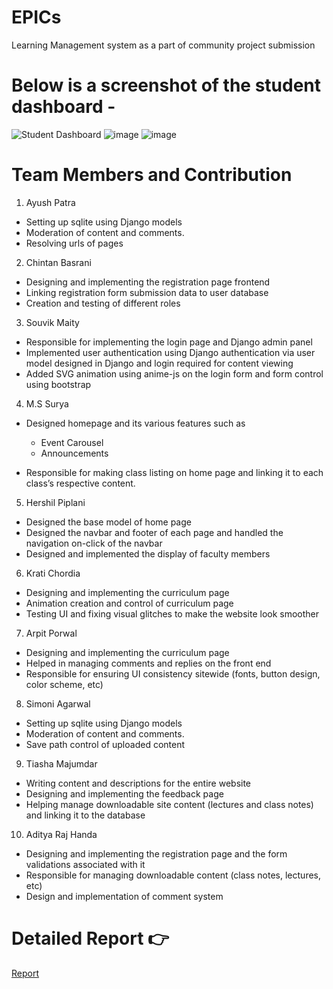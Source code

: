 # EPICs
Learning Management system as a part of community project submission
# Below is a screenshot of the student dashboard -

![Student Dashboard](https://user-images.githubusercontent.com/54028832/202979542-af807c33-85a8-4f3f-bc11-d1c729bad0c1.png)
![image](https://user-images.githubusercontent.com/54028832/202979728-06df5a3b-f7d5-46e1-bf77-9a436c30a28e.png)
![image](https://user-images.githubusercontent.com/54028832/202979853-1ed0f874-2538-41ad-84b1-a9494bcf7531.png)



















# Team Members and Contribution

1. Ayush Patra
* Setting up sqlite using Django models
* Moderation of content and comments.
* Resolving urls of pages

2. Chintan Basrani
* Designing and implementing the registration page frontend 
* Linking registration form submission data to user database
* Creation and testing of different roles

3. Souvik Maity
* Responsible for implementing the login page and Django admin panel  
* Implemented user authentication using Django authentication via user model designed in Django and login required for content viewing 
* Added SVG animation using anime-js on the login form and form control using bootstrap

4. M.S Surya
* Designed homepage and its various features such as 

  * Event Carousel
  * Announcements
* Responsible for making class listing on home page and linking it to each class’s respective content. 

5. Hershil Piplani
* Designed the base model of home page 
* Designed the navbar and footer of each page and handled the navigation on-click of the navbar
* Designed and implemented the display of faculty members   

6. Krati Chordia
* Designing and implementing the curriculum page 
* Animation creation and control of curriculum page
* Testing UI and fixing visual glitches to make the website look smoother

7. Arpit Porwal
* Designing and implementing the curriculum page 
* Helped in managing comments and replies on the front end
* Responsible for ensuring UI consistency sitewide (fonts, button design, color scheme, etc)

8. Simoni Agarwal 
* Setting up sqlite using Django models
* Moderation of content and comments.
* Save path control of uploaded content

9. Tiasha Majumdar 
* Writing content and descriptions for the entire website
* Designing and implementing the feedback page
* Helping manage downloadable site content (lectures and class notes) and linking it to the database

10. Aditya Raj Handa
* Designing and implementing the registration page and the form validations associated with it
* Responsible for managing downloadable content (class notes, lectures, etc)
* Design and  implementation of comment system


# Detailed Report 👉 
[Report](https://docs.google.com/document/d/1lojvlDQjhBQggNwRWioVCQbsARdZNssUUfYcfqNRw84/edit?usp=sharing)



